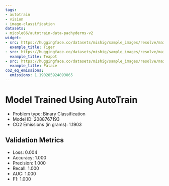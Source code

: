 ```yaml
---
tags:
- autotrain
- vision
- image-classification
datasets:
- micole66/autotrain-data-pachyderms-v2
widget:
- src: https://huggingface.co/datasets/mishig/sample_images/resolve/main/tiger.jpg
  example_title: Tiger
- src: https://huggingface.co/datasets/mishig/sample_images/resolve/main/teapot.jpg
  example_title: Teapot
- src: https://huggingface.co/datasets/mishig/sample_images/resolve/main/palace.jpg
  example_title: Palace
co2_eq_emissions:
  emissions: 1.190285924893865
---
```


# Model Trained Using AutoTrain

- Problem type: Binary Classification
- Model ID: 2088767193
- CO2 Emissions (in grams): 1.1903

## Validation Metrics

- Loss: 0.004
- Accuracy: 1.000
- Precision: 1.000
- Recall: 1.000
- AUC: 1.000
- F1: 1.000